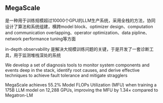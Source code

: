 ## MegaScale

是一种用于训练规模超过10000个GPU的LLM生产系统，采用全栈的方法，协同设计了算法和系统组建，横跨model block、optimizer design、computation and communication overlapping、operator optimization、data pipline、network performance tuning等方面

in-depth observability 是解决大规模训练问题的关键，于是开发了一套诊断工具，用于监测堆栈深处的系统

We develop a set of diagnosis tools to monitor system components and events deep in the stack, identify root causes, and derive effective techniques to achieve fault tolerance and mitigate stragglers

MegaScale achieves 55.2% Model FLOPs Utilization (MFU) when training a 175B LLM model on 12,288 GPUs, improving the MFU by 1.34× compared to Megatron-LM